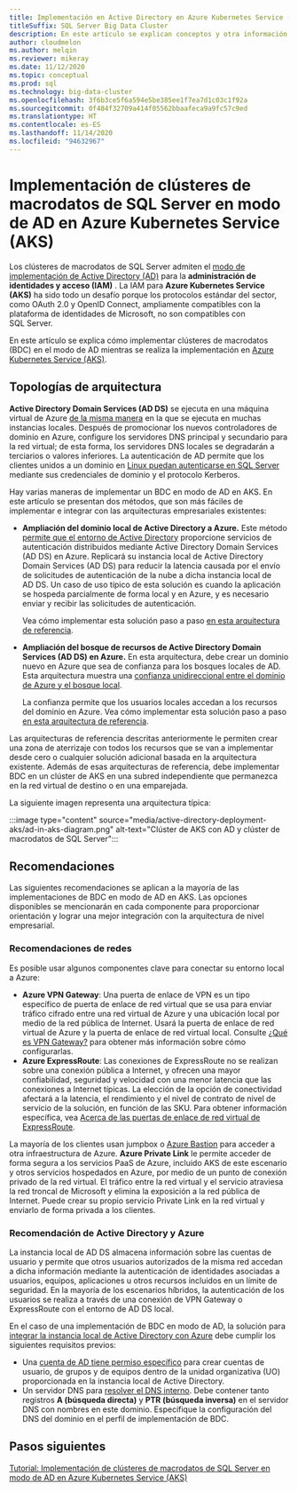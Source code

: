 ```yaml
---
title: Implementación en Active Directory en Azure Kubernetes Service (AKS)
titleSuffix: SQL Server Big Data Cluster
description: En este artículo se explican conceptos y otra información de planeamiento relativos a la implementación de clústeres de macrodatos de SQL Server en el modo de AD en Azure Kubernetes Service (AKS).
author: cloudmelon
ms.author: melqin
ms.reviewer: mikeray
ms.date: 11/12/2020
ms.topic: conceptual
ms.prod: sql
ms.technology: big-data-cluster
ms.openlocfilehash: 3f6b3ce5f6a594e5be385ee1f7ea7d1c03c1f92a
ms.sourcegitcommit: 0f484f32709a414f05562bbaafeca9a9fc57c9ed
ms.translationtype: HT
ms.contentlocale: es-ES
ms.lasthandoff: 11/14/2020
ms.locfileid: "94632967"
---
```

# <a name="deploy-sql-server-big-data-clusters-in-ad-mode-on-azure-kubernetes-services-aks"></a>Implementación de clústeres de macrodatos de SQL Server en modo de AD en Azure Kubernetes Service (AKS)

Los clústeres de macrodatos de SQL Server admiten el [modo de implementación de Active Directory (AD)](deploy-active-directory.md) para la **administración de identidades y acceso (IAM)** . La IAM para **Azure Kubernetes Service (AKS)** ha sido todo un desafío porque los protocolos estándar del sector, como OAuth 2.0 y OpenID Connect, ampliamente compatibles con la plataforma de identidades de Microsoft, no son compatibles con SQL Server.  

En este artículo se explica cómo implementar clústeres de macrodatos (BDC) en el modo de AD mientras se realiza la implementación en [Azure Kubernetes Service (AKS)](/azure/aks/intro-kubernetes). 

## <a name="architecture-topologies"></a>Topologías de arquitectura

**Active Directory Domain Services (AD DS)** se ejecuta en una máquina virtual de Azure [de la misma manera](/windows-server/identity/ad-ds/deploy/virtual-dc/adds-on-azure-vm) en la que se ejecuta en muchas instancias locales.  Después de promocionar los nuevos controladores de dominio en Azure, configure los servidores DNS principal y secundario para la red virtual; de esta forma, los servidores DNS locales se degradarán a terciarios o valores inferiores. La autenticación de AD permite que los clientes unidos a un dominio en [Linux puedan autenticarse en SQL Server](../linux/sql-server-linux-active-directory-auth-overview.md) mediante sus credenciales de dominio y el protocolo Kerberos.

Hay varias maneras de implementar un BDC en modo de AD en AKS.  En este artículo se presentan dos métodos, que son más fáciles de implementar e integrar con las arquitecturas empresariales existentes:

* **Ampliación del dominio local de Active Directory a Azure.** Este método [permite que el entorno de Active Directory](/azure/architecture/reference-architectures/identity/adds-extend-domain) proporcione servicios de autenticación distribuidos mediante Active Directory Domain Services (AD DS) en Azure. Replicará su instancia local de Active Directory Domain Services (AD DS) para reducir la latencia causada por el envío de solicitudes de autenticación de la nube a dicha instancia local de AD DS. Un caso de uso típico de esta solución es cuando la aplicación se hospeda parcialmente de forma local y en Azure, y es necesario enviar y recibir las solicitudes de autenticación.

   Vea cómo implementar esta solución paso a paso [en esta arquitectura de referencia](https://github.com/mspnp/identity-reference-architectures/tree/master/adds-extend-domain).

* **Ampliación del bosque de recursos de Active Directory Domain Services (AD DS) en Azure.** En esta arquitectura, debe crear un dominio nuevo en Azure que sea de confianza para los bosques locales de AD. Esta arquitectura muestra una [confianza unidireccional entre el dominio de Azure y el bosque local](/azure/architecture/reference-architectures/identity/adds-forest).

   La confianza permite que los usuarios locales accedan a los recursos del dominio en Azure. Vea cómo implementar esta solución paso a paso [en esta arquitectura de referencia](https://github.com/mspnp/identity-reference-architectures/tree/master/adds-forest).

Las arquitecturas de referencia descritas anteriormente le permiten crear una zona de aterrizaje con todos los recursos que se van a implementar desde cero o cualquier solución adicional basada en la arquitectura existente. Además de esas arquitecturas de referencia, debe implementar BDC en un clúster de AKS en una subred independiente que permanezca en la red virtual de destino o en una emparejada.

La siguiente imagen representa una arquitectura típica:

:::image type="content" source="media/active-directory-deployment-aks/ad-in-aks-diagram.png" alt-text="Clúster de AKS con AD y clúster de macrodatos de SQL Server":::

## <a name="recommendations"></a>Recomendaciones

Las siguientes recomendaciones se aplican a la mayoría de las implementaciones de BDC en modo de AD en AKS. Las opciones disponibles se mencionarán en cada componente para proporcionar orientación y lograr una mejor integración con la arquitectura de nivel empresarial.

### <a name="networking-recommendations"></a>Recomendaciones de redes

Es posible usar algunos componentes clave para conectar su entorno local a Azure:

* **Azure VPN Gateway**: Una puerta de enlace de VPN es un tipo específico de puerta de enlace de red virtual que se usa para enviar tráfico cifrado entre una red virtual de Azure y una ubicación local por medio de la red pública de Internet. Usará la puerta de enlace de red virtual de Azure y la puerta de enlace de red virtual local. Consulte [¿Qué es VPN Gateway?](/azure/vpn-gateway/vpn-gateway-about-vpngateways) para obtener más información sobre cómo configurarlas.
* **Azure ExpressRoute**: Las conexiones de ExpressRoute no se realizan sobre una conexión pública a Internet, y ofrecen una mayor confiabilidad, seguridad y velocidad con una menor latencia que las conexiones a Internet típicas. La elección de la opción de conectividad afectará a la latencia, el rendimiento y el nivel de contrato de nivel de servicio de la solución, en función de las SKU. Para obtener información específica, vea [Acerca de las puertas de enlace de red virtual de ExpressRoute](/azure/expressroute/expressroute-about-virtual-network-gateways).

La mayoría de los clientes usan jumpbox o [Azure Bastion](/azure/bastion/bastion-overview) para acceder a otra infraestructura de Azure. **Azure Private Link** le permite acceder de forma segura a los servicios PaaS de Azure, incluido AKS de este escenario y otros servicios hospedados en Azure, por medio de un punto de conexión privado de la red virtual. El tráfico entre la red virtual y el servicio atraviesa la red troncal de Microsoft y elimina la exposición a la red pública de Internet. Puede crear su propio servicio Private Link en la red virtual y enviarlo de forma privada a los clientes.

### <a name="active-directory-and-azure-recommendation"></a>Recomendación de Active Directory y Azure

La instancia local de AD DS almacena información sobre las cuentas de usuario y permite que otros usuarios autorizados de la misma red accedan a dicha información mediante la autenticación de identidades asociadas a usuarios, equipos, aplicaciones u otros recursos incluidos en un límite de seguridad. En la mayoría de los escenarios híbridos, la autenticación de los usuarios se realiza a través de una conexión de VPN Gateway o ExpressRoute con el entorno de AD DS local.  

En el caso de una implementación de BDC en modo de AD, la solución para [integrar la instancia local de Active Directory con Azure](/azure/architecture/reference-architectures/identity/) debe cumplir los siguientes requisitos previos:

* Una [cuenta de AD tiene permiso específico](active-directory-prerequisites.md) para crear cuentas de usuario, de grupos y de equipos dentro de la unidad organizativa (UO) proporcionada en la instancia local de Active Directory.
* Un servidor DNS para [resolver el DNS interno](active-directory-dns-reconciliation.md). Debe contener tanto registros **A (búsqueda directa)** y **PTR (búsqueda inversa)** en el servidor DNS con nombres en este dominio. Especifique la configuración del DNS del dominio en el perfil de implementación de BDC.  

## <a name="next-steps"></a>Pasos siguientes

[Tutorial: Implementación de clústeres de macrodatos de SQL Server en modo de AD en Azure Kubernetes Service (AKS)](active-directory-deployment-aks-tutorial.md)
